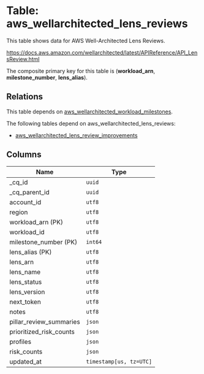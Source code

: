 # Table: aws_wellarchitected_lens_reviews

This table shows data for AWS Well-Architected Lens Reviews.

https://docs.aws.amazon.com/wellarchitected/latest/APIReference/API_LensReview.html

The composite primary key for this table is (**workload_arn**, **milestone_number**, **lens_alias**).

## Relations

This table depends on [aws_wellarchitected_workload_milestones](aws_wellarchitected_workload_milestones.md).

The following tables depend on aws_wellarchitected_lens_reviews:
  - [aws_wellarchitected_lens_review_improvements](aws_wellarchitected_lens_review_improvements.md)

## Columns

| Name          | Type          |
| ------------- | ------------- |
|_cq_id|`uuid`|
|_cq_parent_id|`uuid`|
|account_id|`utf8`|
|region|`utf8`|
|workload_arn (PK)|`utf8`|
|workload_id|`utf8`|
|milestone_number (PK)|`int64`|
|lens_alias (PK)|`utf8`|
|lens_arn|`utf8`|
|lens_name|`utf8`|
|lens_status|`utf8`|
|lens_version|`utf8`|
|next_token|`utf8`|
|notes|`utf8`|
|pillar_review_summaries|`json`|
|prioritized_risk_counts|`json`|
|profiles|`json`|
|risk_counts|`json`|
|updated_at|`timestamp[us, tz=UTC]`|